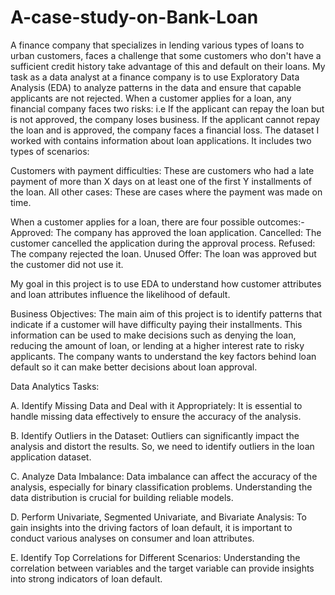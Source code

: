 # A-case-study-on-Bank-Loan

A finance company that specializes in lending various types of loans to urban customers, faces a challenge that some customers who don't have a sufficient credit history take advantage of this and default on their loans. My task as a data analyst at a finance company is to use Exploratory Data Analysis (EDA) to analyze patterns in the data and ensure that capable applicants are not rejected.
When a customer applies for a loan, any financial company faces two risks:
i.e
If the applicant can repay the loan but is not approved, the company loses business.
If the applicant cannot repay the loan and is approved, the company faces a financial loss.
The dataset I worked with contains information about loan applications. It includes two types of scenarios:

Customers with payment difficulties: These are customers who had a late payment of more than X days on at least one of the first Y installments of the loan.
All other cases: These are cases where the payment was made on time.

When a customer applies for a loan, there are four possible outcomes:-
Approved: The company has approved the loan application.
Cancelled: The customer cancelled the application during the approval process.
Refused: The company rejected the loan.
Unused Offer: The loan was approved but the customer did not use it.

My goal in this project is to use EDA to understand how customer attributes and loan attributes influence the likelihood of default.

Business Objectives:
The main aim of this project is to identify patterns that indicate if a customer will have difficulty paying their installments. This information can be used to make decisions such as denying the loan, reducing the amount of loan, or lending at a higher interest rate to risky applicants. The company wants to understand the key factors behind loan default so it can make better decisions about loan approval.

Data Analytics Tasks:

A. Identify Missing Data and Deal with it Appropriately: 
It is essential to handle missing data effectively to ensure the accuracy of the analysis.

B. Identify Outliers in the Dataset: 
Outliers can significantly impact the analysis and distort the results. So, we need to identify outliers in the loan application dataset.

C. Analyze Data Imbalance: 
Data imbalance can affect the accuracy of the analysis, especially for binary classification problems. Understanding the data distribution is crucial for building reliable models.

D. Perform Univariate, Segmented Univariate, and Bivariate Analysis: 
To gain insights into the driving factors of loan default, it is important to conduct various analyses on consumer and loan attributes.

E. Identify Top Correlations for Different Scenarios: 
Understanding the correlation between variables and the target variable can provide insights into strong indicators of loan default.
